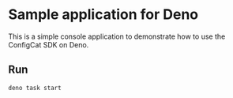 # Sample application for Deno

This is a simple console application to demonstrate how to use the ConfigCat SDK on Deno.

## Run 

```
deno task start
```